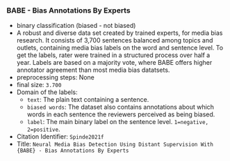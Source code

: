 ### BABE - Bias Annotations By Experts
- binary classification (biased - not biased)
- A robust and diverse data set created by trained experts, for media bias research. It consists of 3,700 sentences balanced among topics and outlets, containing media bias labels on the word and sentence level. To get the labels, rater were trained in a structured process over half a year. Labels are based on a majority vote, where BABE offers higher annotator agreement than most media bias datatsets. 
- preprocessing steps: None
- final size: `3.700`
- Domain of the labels:
  - `text`: The plain text containing a sentence.
  - `biased words`: The dataset also contains annotations about which words in each sentence the reviewers perceived as being biased. 
  - `label`: The main binary label  on the sentence level. `1=negative, 2=positive`.
- Citation Identifier: `Spinde2021f`
- Title: `Neural Media Bias Detection Using Distant Supervision With {BABE} - Bias Annotations By Experts`
